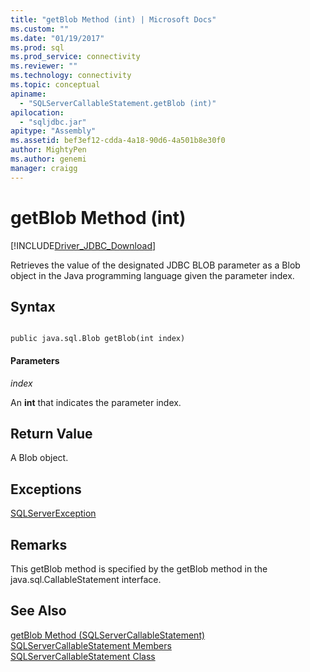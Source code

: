 ```yaml
---
title: "getBlob Method (int) | Microsoft Docs"
ms.custom: ""
ms.date: "01/19/2017"
ms.prod: sql
ms.prod_service: connectivity
ms.reviewer: ""
ms.technology: connectivity
ms.topic: conceptual
apiname: 
  - "SQLServerCallableStatement.getBlob (int)"
apilocation: 
  - "sqljdbc.jar"
apitype: "Assembly"
ms.assetid: bef3ef12-cdda-4a18-90d6-4a501b8e30f0
author: MightyPen
ms.author: genemi
manager: craigg
---
```

# getBlob Method (int)
[!INCLUDE[Driver_JDBC_Download](../../../includes/driver_jdbc_download.md)]

  Retrieves the value of the designated JDBC BLOB parameter as a Blob object in the Java programming language given the parameter index.  
  
## Syntax  
  
```  
  
public java.sql.Blob getBlob(int index)  
```  
  
#### Parameters  
 *index*  
  
 An **int** that indicates the parameter index.  
  
## Return Value  
 A Blob object.  
  
## Exceptions  
 [SQLServerException](../../../connect/jdbc/reference/sqlserverexception-class.md)  
  
## Remarks  
 This getBlob method is specified by the getBlob method in the java.sql.CallableStatement interface.  
  
## See Also  
 [getBlob Method &#40;SQLServerCallableStatement&#41;](../../../connect/jdbc/reference/getblob-method-sqlservercallablestatement.md)   
 [SQLServerCallableStatement Members](../../../connect/jdbc/reference/sqlservercallablestatement-members.md)   
 [SQLServerCallableStatement Class](../../../connect/jdbc/reference/sqlservercallablestatement-class.md)  
  
  
